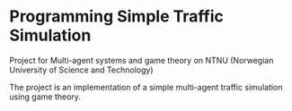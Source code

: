 # Programming Simple Traffic Simulation
Project for Multi-agent systems and game theory on NTNU (Norwegian University of Science and Technology)

The project is an implementation of a simple multi-agent traffic simulation using game theory.